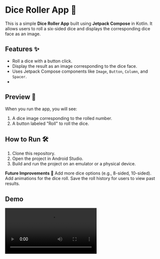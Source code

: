 # Dice Roller App 🎲

This is a simple **Dice Roller App** built using **Jetpack Compose** in Kotlin. It allows users to roll a six-sided dice and displays the corresponding dice face as an image.

## Features ✨
- Roll a dice with a button click.
- Display the result as an image corresponding to the dice face.
- Uses Jetpack Compose components like `Image`, `Button`, `Column`, and `Spacer`.
- 
## Preview 📱
When you run the app, you will see:
1. A dice image corresponding to the rolled number.
2. A button labeled "Roll" to roll the dice.

## How to Run 🛠️
1. Clone this repository.
2. Open the project in Android Studio.
3. Build and run the project on an emulator or a physical device.

**Future Improvements** 🚀
Add more dice options (e.g., 8-sided, 10-sided).
Add animations for the dice roll.
Save the roll history for users to view past results.

## Demo
![Demo Video](DiceRoller/dice_roller_demo.mp4)
